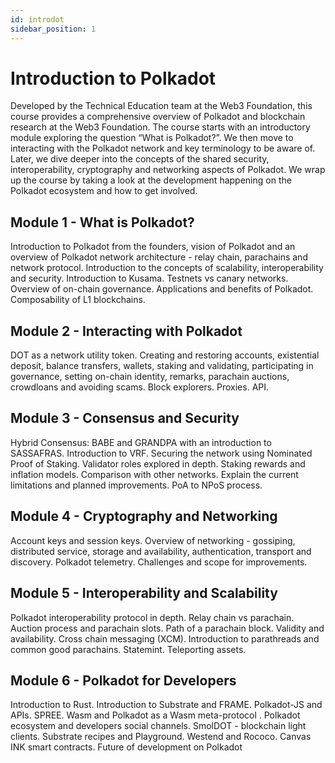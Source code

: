 ```yaml
---
id: introdot
sidebar_position: 1
---
```


# Introduction to Polkadot

Developed by the Technical Education team at the Web3 Foundation, this course provides a
comprehensive overview of Polkadot and blockchain research at the Web3 Foundation. The course starts
with an introductory module exploring the question “What is Polkadot?”. We then move to interacting
with the Polkadot network and key terminology to be aware of. Later, we dive deeper into the
concepts of the shared security, interoperability, cryptography and networking aspects of Polkadot.
We wrap up the course by taking a look at the development happening on the Polkadot ecosystem and
how to get involved.

## Module 1 - What is Polkadot?

Introduction to Polkadot from the founders, vision of Polkadot and an overview of Polkadot network
architecture - relay chain, parachains and network protocol. Introduction to the concepts of
scalability, interoperability and security. Introduction to Kusama. Testnets vs canary networks.
Overview of on-chain governance. Applications and benefits of Polkadot. Composability of L1
blockchains.

## Module 2 - Interacting with Polkadot

DOT as a network utility token. Creating and restoring accounts, existential deposit, balance
transfers, wallets, staking and validating, participating in governance, setting on-chain identity,
remarks, parachain auctions, crowdloans and avoiding scams. Block explorers. Proxies. API.

## Module 3 - Consensus and Security

Hybrid Consensus: BABE and GRANDPA with an introduction to SASSAFRAS. Introduction to VRF. Securing
the network using Nominated Proof of Staking. Validator roles explored in depth. Staking rewards and
inflation models. Comparison with other networks. Explain the current limitations and planned
improvements. PoA to NPoS process.

## Module 4 - Cryptography and Networking

Account keys and session keys. Overview of networking - gossiping, distributed service, storage and
availability, authentication, transport and discovery. Polkadot telemetry. Challenges and scope for
improvements.

## Module 5 - Interoperability and Scalability

Polkadot interoperability protocol in depth. Relay chain vs parachain. Auction process and parachain
slots. Path of a parachain block. Validity and availability. Cross chain messaging (XCM).
Introduction to parathreads and common good parachains. Statemint. Teleporting assets.

## Module 6 - Polkadot for Developers

Introduction to Rust. Introduction to Substrate and FRAME. Polkadot-JS and APIs. SPREE. Wasm and
Polkadot as a Wasm meta-protocol . Polkadot ecosystem and developers social channels. SmolDOT -
blockchain light clients. Substrate recipes and Playground. Westend and Rococo. Canvas INK smart
contracts. Future of development on Polkadot
